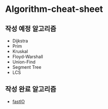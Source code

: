 # Algorithm-cheat-sheet

## 작성 예정 알고리즘

* Dijkstra
* Prim
* Kruskal
* Floyd-Warshall
* Union-Find
* Segment Tree
* LCS

## 작성 완료 알고리즘

* [fastIO](https://github.com/Yaminyam/Algorithm-cheat-sheet/tree/main/fastIO)
